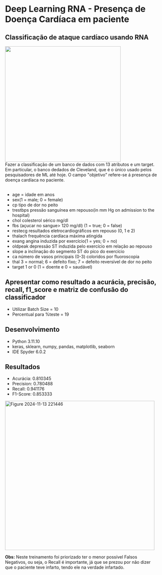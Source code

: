# Deep Learning RNA - Presença de Doença Cardíaca em paciente
## Classificação de ataque cardíaco usando RNA
<div>
  <img src = https://www.heart.org/-/media/Images/News/2021/June-2021/0623SilentHeartAttack_SC.jpg?sc_lang=en width="380">
</div>
Fazer a classificação de um banco de dados com 13 atributos e um target. Em particular, o banco dedados de 
Cleveland, que é o único usado pelos pesquisadores de ML até hoje. O campo "objetivo" refere-se á presença de 
doença cardíaca no paciente.

<br>
<br>

- age = idade em anos
- sex(1 = male; 0 = female)
- cp tipo de dor no peito
- trestbps pressão sanguínea em repouso(in mm Hg on admission to the hospital)
- chol colesterol sérico mg/dl
- fbs (açucar no sangue> 120 mg/dl) (1 = true; 0 = false)
- restecg resultados eletrocardiográficos em repouso (0, 1 e 2)
- thalach frequência cardíaca máxima atingida
- exang angina induzida por exercício(1 = yes; 0 = no)
- oldpeak depressão ST induzida pelo exercício em relação ao repouso
- slope a inclinação do segmento ST do pico do exercício
- ca número de vasos principais (0-3) coloridos por fluoroscopia
- thal 3 = normal; 6 = defeito fixo; 7 = defeito reversível de dor no peito
- target 1 or 0 (1 = doente e 0 = saudável)

## Apresentar como resultado a acurácia, precisão, recall, f1_score e matriz de confusão do classificador
- Utilizar Batch Size = 10
- Percentual para %teste = 19

## Desenvolvimento
- Python 3.11.10
- keras, sklearn, numpy, pandas, matplotlib, seaborn
- IDE Spyder 6.0.2

## Resultados
- Acurácia: 0.810345
- Precision: 0.780488
- Recall: 0.941176
- F1-Score: 0.853333

<img width="491" alt="Figure 2024-11-13 221446" src="https://github.com/user-attachments/assets/e2d8dd32-8b90-4bb5-bbff-6bc4311de784">

<div>
  <p><strong>Obs:</strong> Neste treinamento foi priorizado ter o menor possível Falsos Negativos, ou seja, 
    o Recall é importante, já que se prezou por não dizer que o paciente teve infarto, tendo ele na verdade infartado.
  </p>
</div>

